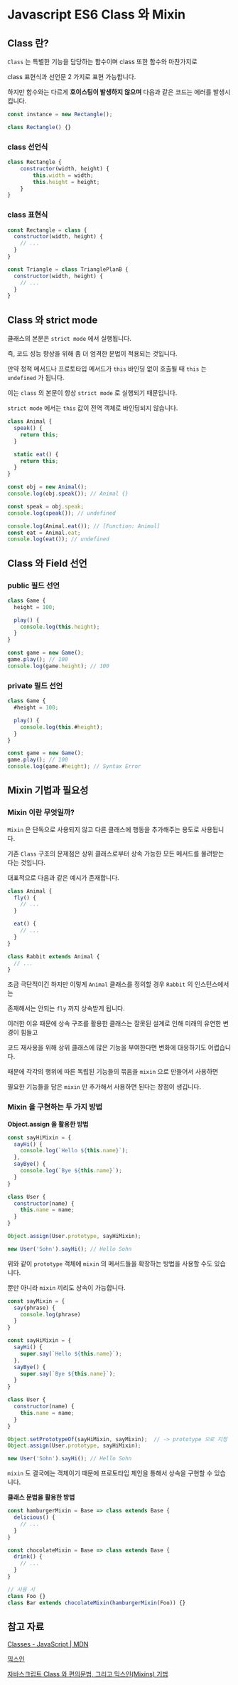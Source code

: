 # Javascript ES6 Class 와 Mixin

## Class 란?

`Class` 는 특별한 기능을 담당하는 함수이며 class 또한 함수와 마찬가지로 

class 표현식과 선언문 2 가지로 표현 가능합니다.

하지만 함수와는 다르게 **호이스팅이 발생하지 않으며** 다음과 같은 코드는 에러를 발생시킵니다.

```jsx
const instance = new Rectangle();

class Rectangle() {}
```

### class 선언식

```jsx
class Rectangle {
	constructor(width, height) {
		this.width = width;
		this.height = height;
	}
}
```

### class 표현식

```jsx
const Rectangle = class {
  constructor(width, height) {
    // ...
  }
}

const Triangle = class TrianglePlanB {
  constructor(width, height) {
    // ...
  }
}
```

## Class 와 strict mode

클래스의 본문은 `strict mode` 에서 실행됩니다.

즉, 코드 성능 향상을 위해 좀 더 엄격한 문법이 적용되는 것입니다.

만약 정적 메서드나 프로토타입 메서드가 `this` 바인딩 없이 호출될 때 `this` 는 `undefined` 가 됩니다.

이는 `class` 의 본문이 항상 `strict mode` 로 실행되기 때문입니다.

`strict mode` 에서는 `this` 값이 전역 객체로 바인딩되지 않습니다.

```jsx
class Animal {
  speak() {
    return this;
  }

  static eat() {
    return this;
  }
}

const obj = new Animal();
console.log(obj.speak()); // Animal {}

const speak = obj.speak;
console.log(speak()); // undefined

console.log(Animal.eat()); // [Function: Animal]
const eat = Animal.eat;
console.log(eat()); // undefined
```

## Class 와 Field 선언

### public 필드 선언

```jsx
class Game {
  height = 100;

  play() {
    console.log(this.height);
  }
}

const game = new Game();
game.play(); // 100
console.log(game.height); // 100
```

### private 필드 선언

```jsx
class Game {
  #height = 100;

  play() {
    console.log(this.#height);
  }
}

const game = new Game();
game.play(); // 100
console.log(game.#height); // Syntax Error
```

## Mixin 기법과 필요성

### Mixin 이란 무엇일까?

`Mixin` 은 단독으로 사용되지 않고 다른 클래스에 행동을 추가해주는 용도로 사용됩니다.

기존 `Class`  구조의 문제점은 상위 클래스로부터 상속 가능한 모든 메서드를 물려받는 다는 것입니다.

대표적으로 다음과 같은 예시가 존재합니다.

```jsx
class Animal {
  fly() {
    // ...
  }

  eat() {
    // ...
  }
}

class Rabbit extends Animal {
  // ...
}
```

조금 극단적이긴 하지만 이렇게 `Animal` 클래스를 정의할 경우 `Rabbit` 의 인스턴스에서는

존재해서는 안되는 `fly` 까지 상속받게 됩니다.

이러한 이유 때문에 상속 구조를 활용한 클래스는 잘못된 설계로 인해 미래의 유연한 변경이 힘들고

코드 재사용을 위해 상위 클래스에 많은 기능을 부여한다면 변화에 대응하기도 어렵습니다.

때문에 각각의 행위에 따른 독립된 기능들의 묶음을 `mixin` 으로 만들어서 사용하면

필요한 기능들을 담은 `mixin` 만 추가해서 사용하면 된다는 장점이 생깁니다.

### Mixin 을 구현하는 두 가지 방법

**Object.assign 을 활용한 방법**

```jsx
const sayHiMixin = {
  sayHi() {
    console.log(`Hello ${this.name}`);
  },
  sayBye() {
    console.log(`Bye ${this.name}`);
  }
}

class User {
  constructor(name) {
    this.name = name;
  }
}

Object.assign(User.prototype, sayHiMixin);

new User('Sohn').sayHi(); // Hello Sohn
```

위와 같이 `prototype` 객체에 `mixin` 의 메서드들을 확장하는 방법을 사용할 수도 있습니다.

뿐만 아니라 `mixin` 끼리도 상속이 가능합니다.

```jsx
const sayMixin = {
  say(phrase) {
    console.log(phrase)
  }
}

const sayHiMixin = {
  sayHi() {
    super.say(`Hello ${this.name}`);
  },
  sayBye() {
    super.say(`Bye ${this.name}`);
  }
}

class User {
  constructor(name) {
    this.name = name;
  }
}

Object.setPrototypeOf(sayHiMixin, sayMixin);  // -> prototype 으로 지정
Object.assign(User.prototype, sayHiMixin);

new User('Sohn').sayHi(); // Hello Sohn
```

`mixin` 도 결국에는 객체이기 때문에 프로토타입 체인을 통해서 상속을 구현할 수 있습니다.

**클래스 문법을 활용한 방법**

```jsx
const hamburgerMixin = Base => class extends Base {
  delicious() {
    // ...
  }
}

const chocolateMixin = Base => class extends Base {
  drink() {
    // ...
  }
}

// 사용 시
class Foo {}
class Bar extends chocolateMixin(hamburgerMixin(Foo)) {}
```

## 참고 자료

[Classes - JavaScript | MDN](https://developer.mozilla.org/ko/docs/Web/JavaScript/Reference/Classes)

[믹스인](https://ko.javascript.info/mixins)

[자바스크립트 Class 와 편의문법, 그리고 믹스인(Mixins) 기법](https://velog.io/@moggy/Javascript-%EB%AF%B9%EC%8A%A4%EC%9D%B8-%EA%B8%B0%EB%B2%95Mixin-technique)
